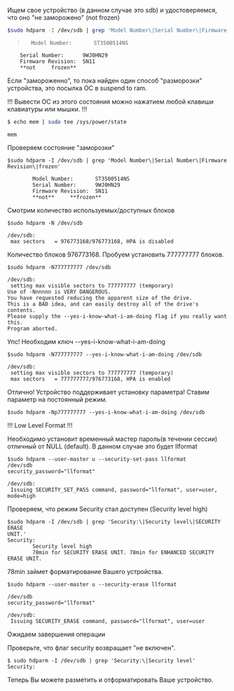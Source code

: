 
Ищем свое устройство (в данном случае это sdb) и удостоверяемся, что оно "не 
заморожено" (not     frozen)
```bash
$sudo hdparm -I /dev/sdb | grep 'Model Number\|Serial Number\|Firmware Revision\|frozen'
```
>       Model Number:       ST3500514NS                             
        Serial Number:      9WJ0HN29
        Firmware Revision:  SN11    
        **not     frozen**


Если "замороженно", то пока найден один способ "разморозки" устройства, это 
посылка ОС в suspend to ram.

!!! Вывести ОС из этого состояния можно нажатием любой клавиши клавиатуры или 
мышки. !!!

```bash
$ echo mem | sudo tee /sys/power/state
```
```
mem
```
Проверяем состояние "заморозки"

```
$sudo hdparm -I /dev/sdb | grep 'Model Number\|Serial Number\|Firmware Revision\|frozen'
```

```
        Model Number:       ST3500514NS                             
        Serial Number:      9WJ0HN29
        Firmware Revision:  SN11    
        **not**     **frozen**
```
Смотрим количество используемых/доступных блоков
```
$sudo hdparm -N /dev/sdb

/dev/sdb:
 max sectors   = 976773168/976773168, HPA is disabled
```
Количество блоков 976773168. Пробуем установить 777777777 блоков.
```
$sudo hdparm -N777777777 /dev/sdb

/dev/sdb:
 setting max visible sectors to 777777777 (temporary)
Use of -Nnnnnn is VERY DANGEROUS.
You have requested reducing the apparent size of the drive.
This is a BAD idea, and can easily destroy all of the drive's contents.
Please supply the --yes-i-know-what-i-am-doing flag if you really want this.
Program aborted.
```
Упс! Необходим ключ --yes-i-know-what-i-am-doing

```
$sudo hdparm -N777777777 --yes-i-know-what-i-am-doing /dev/sdb

/dev/sdb:
 setting max visible sectors to 777777777 (temporary)
 max sectors   = 777777777/976773168, HPA is enabled
```
Отлично! Устройство поддерживает установку параметра! Ставим параметр на 
постоянный режим.
```
$sudo hdparm -Np777777777 --yes-i-know-what-i-am-doing /dev/sdb
```


!!! Low Level Format !!!


Необходимо установит временный мастер пароль(в течении сессии) отличный от NULL 
(default). В данном случае это будет llformat
```
$sudo hdparm --user-master u --security-set-pass llformat 
/dev/sdb
security_password="llformat"

/dev/sdb:
 Issuing SECURITY_SET_PASS command, password="llformat", user=user, mode=high

```
Проверяем, что режим Security стал доступен (Security level high) 
```
$sudo hdparm -I /dev/sdb | grep 'Security:\|Security level\|SECURITY ERASE 
UNIT.'
Security:
        Security level high
        78min for SECURITY ERASE UNIT. 78min for ENHANCED SECURITY ERASE UNIT.

```
78min займет форматирование Вашего устройства.
```
$sudo hdparm --user-master u --security-erase llformat 

/dev/sdb
security_password="llformat"

/dev/sdb:
 Issuing SECURITY_ERASE command, password="llformat", user=user
```
Ожидаем завершения операции

Проверьте, что флаг security возвращает "не включен". 
```
$ sudo hdparm -I /dev/sdb | grep 'Security:\|Security level'
Security:
```

Теперь Вы можете разметить и отформатировать Ваше устройство.

